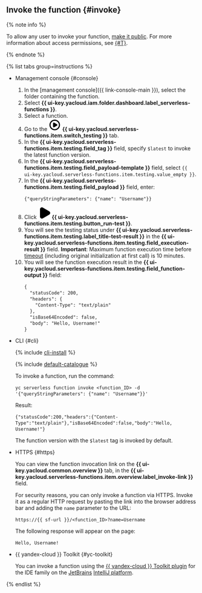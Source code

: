 ## Invoke the function {#invoke}

{% note info %}

To allow any user to invoke your function, [make it public](../../functions/operations/function/function-public.md). For more information about access permissions, see [{#T}](../../functions/security/index.md).

{% endnote %}

{% list tabs group=instructions %}

- Management console {#console}

    1. In the [management console]({{ link-console-main }}), select the folder containing the function.
    1. Select **{{ ui-key.yacloud.iam.folder.dashboard.label_serverless-functions }}**.
    1. Select a function.
    1. Go to the ![CirclePlay](../../_assets/console-icons/circle-play.svg) **{{ ui-key.yacloud.serverless-functions.item.switch_testing }}** tab.
    1. In the **{{ ui-key.yacloud.serverless-functions.item.testing.field_tag }}** field, specify `$latest` to invoke the latest function version.
    1. In the **{{ ui-key.yacloud.serverless-functions.item.testing.field_payload-template }}** field, select `{{ ui-key.yacloud.serverless-functions.item.testing.value_empty }}`.
    1. In the **{{ ui-key.yacloud.serverless-functions.item.testing.field_payload }}** field, enter:
       ```
       {"queryStringParameters": {"name": "Username"}}
       ```
    1. Click ![PlayFill](../../_assets/console-icons/play-fill.svg) **{{ ui-key.yacloud.serverless-functions.item.testing.button_run-test }}**.
    1. You will see the testing status under **{{ ui-key.yacloud.serverless-functions.item.testing.label_title-test-result }}** in the **{{ ui-key.yacloud.serverless-functions.item.testing.field_execution-result }}** field. **Important**: Maximum function execution time before [timeout](../../functions/operations/function/version-manage.md) (including original initialization at first call) is 10 minutes.
    1. You will see the function execution result in the **{{ ui-key.yacloud.serverless-functions.item.testing.field_function-output }}** field:
       ```
       {
         "statusCode": 200,
         "headers": {
           "Content-Type": "text/plain"
         },
         "isBase64Encoded": false,
         "body": "Hello, Username!"
       }
       ```

- CLI {#cli}

    {% include [cli-install](../cli-install.md) %}

    {% include [default-catalogue](../default-catalogue.md) %}

    To invoke a function, run the command:

    ```
    yc serverless function invoke <function_ID> -d '{"queryStringParameters": {"name": "Username"}}'
    ```

    Result:

    ```
    {"statusCode":200,"headers":{"Content-Type":"text/plain"},"isBase64Encoded":false,"body":"Hello, Username!"}
    ```

    The function version with the `$latest` tag is invoked by default.

- HTTPS {#https}

	You can view the function invocation link on the **{{ ui-key.yacloud.common.overview }}** tab, in the **{{ ui-key.yacloud.serverless-functions.item.overview.label_invoke-link }}** field.

	For security reasons, you can only invoke a function via HTTPS. Invoke it as a regular HTTP request by pasting the link into the browser address bar and adding the `name` parameter to the URL:

	```
	https://{{ sf-url }}/<function_ID>?name=Username
	```

	The following response will appear on the page:

	```
	Hello, Username!
	```

- {{ yandex-cloud }} Toolkit {#yc-toolkit}

    You can invoke a function using the [{{ yandex-cloud }} Toolkit plugin](https://github.com/yandex-cloud/ide-plugin-jetbrains/blob/master/README.en.md) for the IDE family on the [JetBrains](https://www.jetbrains.com/) [IntelliJ platform](https://www.jetbrains.com/opensource/idea/).

{% endlist %}